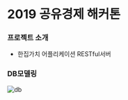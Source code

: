 # 2019 공유경제 해커톤

### 프로젝트 소개
* 한집가치 어플리케이션 RESTful서버

### DB모델링  
![db](https://user-images.githubusercontent.com/25604495/53267787-9f74e080-3727-11e9-91b3-96c42076900f.PNG)  


